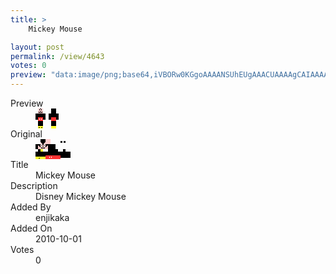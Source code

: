 ```yaml
---
title: >
    Mickey Mouse

layout: post
permalink: /view/4643
votes: 0
preview: "data:image/png;base64,iVBORw0KGgoAAAANSUhEUgAAACUAAAAgCAIAAAAaMSbnAAAABnRSTlMA/wD/AP5AXyvrAAAAzklEQVRIie2WSQ7DIAxF/aueqPj+Jwg9Ut1FEsrgILeFDBJvEwSGnxgPgciLAv45P8FMRDJNy7x7kAHgps7HEvd80TkAsxKYRYS8t4gZ0d+oH1D9mdPOn7oFmOcrbE6uFyIlXGFbvSJeOmjU9D450Ad8uyGJr+0Y2WLvfBh619ZL8kGcU41gK9mW7WfwZ0j5Drm/+/dJxDIX6uc6UGxWKkuqzaH91tIwa2f93G/7MfSG3pn10v4geoE3Ytl+tD8BD/hy3Iri/zPyyZ/uVXkDf7l23z5uDr8AAAAASUVORK5CYII="
---
```

<dl class="side-by-side">
<dt>Preview</dt>
<dd>
    <img class="preview" src="data:image/png;base64,iVBORw0KGgoAAAANSUhEUgAAACUAAAAgCAIAAAAaMSbnAAAABnRSTlMA/wD/AP5AXyvrAAAAzklEQVRIie2WSQ7DIAxF/aueqPj+Jwg9Ut1FEsrgILeFDBJvEwSGnxgPgciLAv45P8FMRDJNy7x7kAHgps7HEvd80TkAsxKYRYS8t4gZ0d+oH1D9mdPOn7oFmOcrbE6uFyIlXGFbvSJeOmjU9D450Ad8uyGJr+0Y2WLvfBh619ZL8kGcU41gK9mW7WfwZ0j5Drm/+/dJxDIX6uc6UGxWKkuqzaH91tIwa2f93G/7MfSG3pn10v4geoE3Ytl+tD8BD/hy3Iri/zPyyZ/uVXkDf7l23z5uDr8AAAAASUVORK5CYII=">
</dd>
<dt>Original</dt>
<dd>
    <img class="preview" src="data:image/png;base64,iVBORw0KGgoAAAANSUhEUgAAAEAAAAAgCAYAAACinX6EAAAAx0lEQVR42u3WCwqAIAwGYO/k/W/QnewFodLW5gPb+AcDEaL+rzRD+K7Eddo2toODAgAA1gLk9+PmADAn/R2iKbwbgDcESXgXe0AVRhXeCoB4jXNzHW0A4Kg8+DU+yyNAHUoD0AjyPwDNeqeuMw/wvGnBHtC5J/wXgApJzbkGkB6EXAIo//vmAHiQFIvu/a0OAKmerywAAAAAY4/CDhoAAAAAAAAwDSDFOLUBMBugPuiom3r4s97GADAAQB2DVQCjurPWfQFGAHbAY1dNa44bFAAAAABJRU5ErkJggg==">
</dd>
<dt>Title</dt>
<dd>Mickey Mouse</dd>
<dt>Description</dt>
<dd>Disney Mickey Mouse</dd>
<dt>Added By</dt>
<dd>enjikaka</dd>
<dt>Added On</dt>
<dd>2010-10-01</dd>
<dt>Votes</dt>
<dd>0</dd>
</dl>
